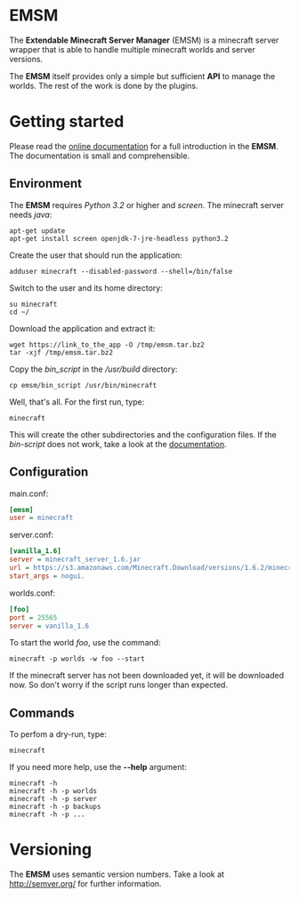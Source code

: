 # EMSM

The **Extendable Minecraft Server Manager** (EMSM) is a minecraft server wrapper that is able to handle multiple minecraft worlds and server versions.

The **EMSM** itself provides only a simple but sufficient **API** to manage the worlds. The rest of the work is done by the plugins.


# Getting started

Please read the [online documentation](http://emsm.benediktschmitt.de) for a full introduction in the **EMSM**. The documentation is small and comprehensible.


## Environment

The **EMSM** requires *Python 3.2* or higher and *screen*. The minecraft server needs *java*:

	apt-get update 
	apt-get install screen openjdk-7-jre-headless python3.2

Create the user that should run the application:

	adduser minecraft --disabled-password --shell=/bin/false
      
Switch to the user and its home directory:

   	su minecraft
   	cd ~/
   
Download the application and extract it:

	wget https://link_to_the_app -O /tmp/emsm.tar.bz2
	tar -xjf /tmp/emsm.tar.bz2
      
Copy the *bin_script* in the */usr/build* directory:
   
	cp emsm/bin_script /usr/bin/minecraft

Well, that's all. For the first run, type:

	minecraft

This will create the other subdirectories and the configuration files. If the *bin-script* does not work, take a look at the [documentation](http://emsm.benediktschmitt.de/how_to/index.html).


## Configuration

main.conf:
```ini
[emsm]
user = minecraft
```

server.conf:
```ini
[vanilla_1.6]
server = minecraft_server_1.6.jar
url = https://s3.amazonaws.com/Minecraft.Download/versions/1.6.2/minecraft_server.1.6.2.exe
start_args = nogui.
```

worlds.conf:
```ini
[foo]
port = 25565
server = vanilla_1.6
```   

To start the world *foo*, use the command:
	
	minecraft -p worlds -w foo --start

If the minecraft server has not been downloaded yet, it will be downloaded now. So don't worry if the script runs longer than expected.

   
## Commands

To perfom a dry-run, type:

	minecraft
   
If you need more help, use the **--help** argument:

	minecraft -h
	minecraft -h -p worlds
	minecraft -h -p server
	minecraft -h -p backups
	minecraft -h -p ...
  
  
# Versioning

The **EMSM** uses semantic version numbers. Take a look at http://semver.org/ for further information.
